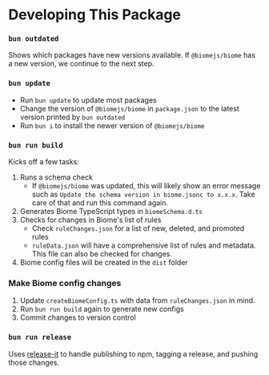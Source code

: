 # Developing This Package

### `bun outdated`

Shows which packages have new versions available. If `@biomejs/biome` has a new version, we continue to the next step.

### `bun update`

- Run `bun update` to update most packages
- Change the version of `@biomejs/biome` in `package.json` to the latest version printed by `bun outdated`
- Run `bun i` to install the newer version of `@biomejs/biome`

### `bun run build`

Kicks off a few tasks:

1. Runs a schema check
    - If `@biomejs/biome` was updated, this will likely show an error message such as `Update the schema version in biome.jsonc to x.x.x`. Take care of that and run this command again.
1. Generates Biome TypeScript types in `biomeSchema.d.ts`
1. Checks for changes in Biome's list of rules
    - Check `ruleChanges.json` for a list of new, deleted, and promoted rules
    - `ruleData.json` will have a comprehensive list of rules and metadata. This file can also be checked for changes.
1. Biome config files will be created in the `dist` folder

### Make Biome config changes

1. Update `createBiomeConfig.ts` with data from `ruleChanges.json` in mind.
1. Run `bun run build` again to generate new configs
1. Commit changes to version control

### `bun run release`

Uses [release-it](https://github.com/release-it/release-it) to handle publishing to npm, tagging a release, and pushing those changes.
